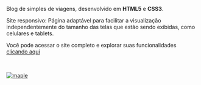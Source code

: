 Blog de simples de viagens, desenvolvido em <strong>HTML5</strong> e <strong>CSS3</strong>. 

Site responsivo: Página adaptável para facilitar a visualização independentemente do tamanho das telas que estão sendo exibidas, como celulares e tablets.

Você pode acessar o site completo e explorar suas funcionalidades <a href="https://vicentin404.github.io/maple-travel/">clicando aqui</a>
##
<br>
<a href="https://ibb.co/R41my4h"><img src="https://i.ibb.co/2YwQNY8/maple.jpg" alt="maple" border="0"></a>
